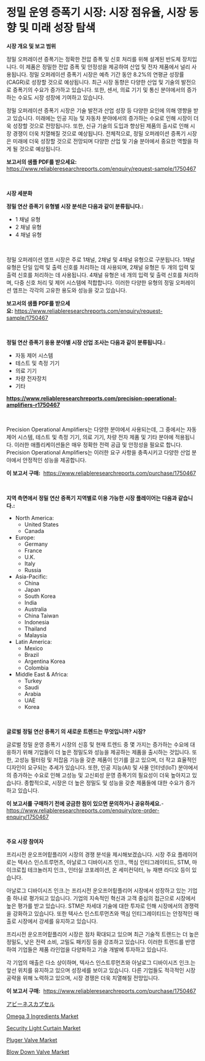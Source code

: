 <p><h1>정밀 운영 증폭기 시장: 시장 점유율, 시장 동향 및 미래 성장 탐색</h1></p><p><strong>시장 개요 및 보고 범위</strong></p>
<p><p>정밀 오퍼레이션 증폭기는 정확한 전압 증폭 및 신호 처리를 위해 설계된 반도체 장치입니다. 이 제품은 정밀한 전압 증폭 및 안정성을 제공하여 산업 및 전자 제품에서 널리 사용됩니다. 정밀 오퍼레이션 증폭기 시장은 예측 기간 동안 8.2%의 연평균 성장률(CAGR)로 성장할 것으로 예상됩니다. 최근 시장 동향은 다양한 산업 및 기술의 발전으로 증폭기의 수요가 증가하고 있습니다. 또한, 센서, 의료 기기 및 통신 분야에서의 증가하는 수요도 시장 성장에 기여하고 있습니다.</p><p>정밀 오퍼레이션 증폭기 시장은 기술 발전과 산업 성장 등 다양한 요인에 의해 영향을 받고 있습니다. 미래에는 인공 지능 및 자동차 분야에서의 증가하는 수요로 인해 시장이 더욱 성장할 것으로 전망됩니다. 또한, 신규 기술의 도입과 향상된 제품의 출시로 인해 시장 경쟁이 더욱 치열해질 것으로 예상됩니다. 전체적으로, 정밀 오퍼레이션 증폭기 시장은 미래에 더욱 성장할 것으로 전망되며 다양한 산업 및 기술 분야에서 중요한 역할을 하게 될 것으로 예상됩니다.</p></p>
<p><strong>보고서의 샘플 PDF를 받으세요:</strong> <a href="https://www.reliableresearchreports.com/enquiry/request-sample/1750467">https://www.reliableresearchreports.com/enquiry/request-sample/1750467</a></p>
<p>&nbsp;</p>
<p><strong>시장 세분화</strong></p>
<p><strong>정밀 연산 증폭기 유형별 시장 분석은 다음과 같이 분류됩니다.:</strong></p>
<p><ul><li>1 채널 유형</li><li>2 채널 유형</li><li>4 채널 유형</li></ul></p>
<p>&nbsp;</p>
<p><p>정밀 오퍼레이션 앰프 시장은 주로 1채널, 2채널 및 4채널 유형으로 구분됩니다. 1채널 유형은 단일 입력 및 출력 신호를 처리하는 데 사용되며, 2채널 유형은 두 개의 입력 및 출력 신호를 처리하는 데 사용됩니다. 4채널 유형은 네 개의 입력 및 출력 신호를 처리하며, 다중 신호 처리 및 제어 시스템에 적합합니다. 이러한 다양한 유형의 정밀 오퍼레이션 앰프는 각각의 고유한 용도와 성능을 갖고 있습니다.</p></p>
<p><strong>보고서의 샘플 PDF를 받으세요:</strong>&nbsp;<a href="https://www.reliableresearchreports.com/enquiry/request-sample/1750467">https://www.reliableresearchreports.com/enquiry/request-sample/1750467</a></p>
<p>&nbsp;</p>
<p><strong> 정밀 연산 증폭기 응용 분야별 시장 산업 조사는 다음과 같이 분류됩니다.:</strong></p>
<p><ul><li>자동 제어 시스템</li><li>테스트 및 측정 기기</li><li>의료 기기</li><li>차량 전자장치</li><li>기타</li></ul></p>
<p><strong><a href="https://www.reliableresearchreports.com/precision-operational-amplifiers-r1750467">https://www.reliableresearchreports.com/precision-operational-amplifiers-r1750467</a></strong></p>
<p>&nbsp;</p>
<p><p>Precision Operational Amplifiers는 다양한 분야에서 사용되는데, 그 중에서는 자동 제어 시스템, 테스트 및 측정 기기, 의료 기기, 차량 전자 제품 및 기타 분야에 적용됩니다. 이러한 애플리케이션들은 매우 정확한 전력 공급 및 안정성을 필요로 합니다. Precision Operational Amplifiers는 이러한 요구 사항을 충족시키고 다양한 산업 분야에서 안정적인 성능을 제공합니다.</p></p>
<p><strong>이 보고서 구매:</strong>&nbsp; <a href="https://www.reliableresearchreports.com/purchase/1750467">https://www.reliableresearchreports.com/purchase/1750467</a></p>
<p>&nbsp;</p>
<p><strong>지역 측면에서 정밀 연산 증폭기 지역별로 이용 가능한 시장 플레이어는 다음과 같습니다.:</strong></p>
<p><ul>
    <li>
        North America:
        <ul>
            <li>United States</li>
            <li>Canada</li>
        </ul>
    </li>
    <li>
        Europe:
        <ul>
            <li>Germany</li>
            <li>France</li>
            <li>U.K.</li>
            <li>Italy</li>
            <li>Russia</li>
        </ul>
    </li>
    <li>
        Asia-Pacific:
        <ul>
            <li>China</li>
            <li>Japan</li>
            <li>South Korea</li>
            <li>India</li>
            <li>Australia</li>
            <li>China Taiwan</li>
            <li>Indonesia</li>
            <li>Thailand</li>
            <li>Malaysia</li>
        </ul>
    </li>
    <li>
        Latin America:
        <ul>
            <li>Mexico</li>
            <li>Brazil</li>
            <li>Argentina Korea</li>
            <li>Colombia</li>
        </ul>
    </li>
    <li>
        Middle East & Africa:
        <ul>
            <li>Turkey</li>
            <li>Saudi</li>
            <li>Arabia</li>
            <li>UAE</li>
            <li>Korea</li>
        </ul>
    </li>
    </ul></p>
<p>&nbsp;</p>
<p><strong>글로벌 정밀 연산 증폭기 의 새로운 트렌드는 무엇입니까? 시장?</strong></p>
<p><p>글로벌 정밀 운영 증폭기 시장의 신흥 및 현재 트렌드 중 몇 가지는 증가하는 수요에 대응하기 위해 기업들이 더 높은 정밀도와 성능을 제공하는 제품을 출시하는 것입니다. 또한, 고성능 필터링 및 저잡음 기능을 갖춘 제품이 인기를 끌고 있으며, 더 작고 효율적인 디자인이 요구되는 추세가 있습니다. 또한, 인공 지능(AI) 및 사물 인터넷(IoT) 분야에서의 증가하는 수요로 인해 고성능 및 고신뢰성 운영 증폭기의 필요성이 더욱 높아지고 있습니다. 종합적으로, 시장은 더 높은 정밀도 및 성능을 갖춘 제품들에 대한 수요가 증가하고 있습니다.</p></p>
<p><strong>이 보고서를 구매하기 전에 궁금한 점이 있으면 문의하거나 공유하세요.</strong>- <a href="https://www.reliableresearchreports.com/enquiry/pre-order-enquiry/1750467">https://www.reliableresearchreports.com/enquiry/pre-order-enquiry/1750467</a></p>
<p>&nbsp;</p>
<p><strong>주요 시장 참여자</strong></p>
<p><p>프리시전 운오프어맅플리어 시장의 경쟁 분석을 제시해보겠습니다. 시장 주요 플레이어로는 텍사스 인스트루먼츠, 아날로그 디바이시즈 인크., 맥심 인티그레이티드, STM, 마이크로칩 테크놀러지 인크., 인터실 코포레이션, 온 세미컨덕터, 뉴 재팬 라디오 등이 있습니다. </p><p>아날로그 디바이시즈 인크.는 프리시전 운오프어맅플리어 시장에서 성장하고 있는 기업 중 하나로 평가되고 있습니다. 기업의 지속적인 혁신과 고객 중심의 접근으로 시장에서 높은 평가를 받고 있습니다. STM은 차세대 기술에 대한 투자로 인해 시장에서의 경쟁력을 강화하고 있습니다. 또한 텍사스 인스트루먼츠와 맥심 인티그레이티드는 안정적인 매출로 시장에서 강세를 유지하고 있습니다.</p><p>프리시전 운오프어맅플리어 시장은 점차 확대되고 있으며 최근 기술적 트렌드는 더 높은 정밀도, 낮은 전력 소비, 고밀도 패키징 등을 강조하고 있습니다. 이러한 트렌드를 반영하여 기업들은 제품 라인업을 다양화하고 기술 개발에 투자하고 있습니다.</p><p>각 기업의 매출은 다소 상이하며, 텍사스 인스트루먼츠와 아날로그 디바이시즈 인크.는 앞선 위치를 유지하고 있으며 성장세를 보이고 있습니다. 다른 기업들도 적극적인 시장 공략을 위해 노력하고 있으며, 시장 경쟁은 더욱 치열해질 전망입니다.</p></p>
<p><strong>이 보고서 구매:</strong>&nbsp;&nbsp;<a href="https://www.reliableresearchreports.com/purchase/1750467">https://www.reliableresearchreports.com/purchase/1750467</a></p>
<p><p><a href="https://github.com/SarahFahey88/Market-Research-Report-List-1/blob/main/643414323213.md">アビーネスカプセル</a></p><p><a href="https://issuu.com/reportprime-2/docs/omega-3-ingredients-market-size-2030.pptx">Omega 3 Ingredients Market</a></p><p><a href="https://full-wildebeest-80b.notion.site/Security-Light-Curtain-Market-Analysis-and-Sze-Forecasted-for-period-from-2024-to-2031-479314e34c954093bc642510550b33c3">Security Light Curtain Market</a></p><p><a href="https://view.publitas.com/reportprime-1/pluger-valve-market-outlook-industry-overview-and-forecast-2024-to-2031/">Pluger Valve Market</a></p><p><a href="https://view.publitas.com/reportprime-1/blow-down-valve-market-size-cagr-trends-2024-2030/">Blow Down Valve Market</a></p></p>